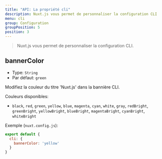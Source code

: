 ```yaml
---
title: "API: La propriété cli"
description: Nuxt.js vous permet de personnaliser la configuration CLI.
menu: cli
group: Configuration
groupPosition: 5
position: 3
---
```


> Nuxt.js vous permet de personnaliser la configuration CLI.

## bannerColor

- Type: `String`
- Par défaut: `green`

Modifiez la couleur du titre 'Nuxt.js' dans la bannière CLI.

Couleurs disponibles:
- `black`, `red`, `green`, `yellow`, `blue`, `magenta`, `cyan`, `white`, `gray`, `redBright`, `greenBright`, `yellowBright`, `blueBright`, `magentaBright`, `cyanBright`, `whiteBright`

Exemple (`nuxt.config.js`):

```js
export default {
  cli: {
    bannerColor: 'yellow'
  }
}
```
